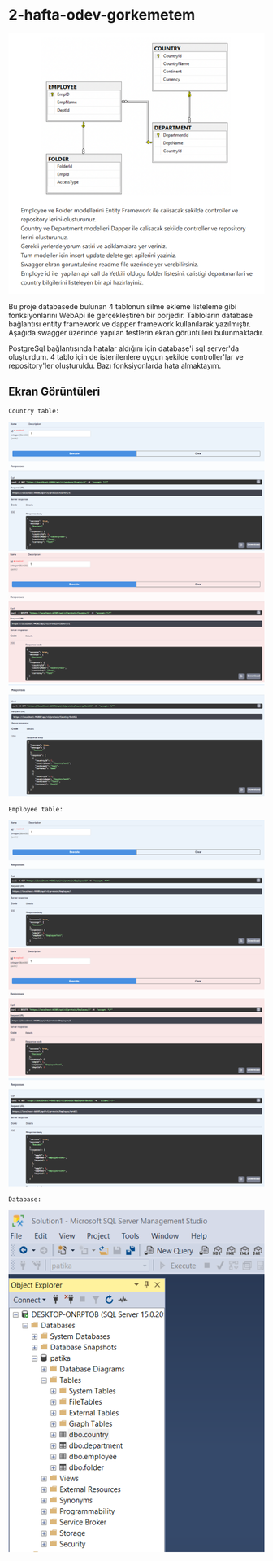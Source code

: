 # 2-hafta-odev-gorkemetem

![swagger](ScreenShots/Homework.PNG)

Bu proje databasede bulunan 4 tablonun silme ekleme listeleme gibi fonksiyonlarını WebApi ile gerçekleştiren bir porjedir. Tabloların database bağlantısı entity framework ve dapper framework kullanılarak yazılmıştır. Aşağıda swagger üzerinde yapılan testlerin ekran görüntüleri bulunmaktadır.


PostgreSql bağlantısında hatalar aldığım için database'i sql server'da oluşturdum. 
4 tablo için de istenilenlere uygun şekilde controller'lar ve repository'ler oluşturuldu. Bazı fonksiyonlarda hata almaktayım.

## Ekran Görüntüleri
    Country table:
![swagger](ScreenShots/CountryGetById.PNG)
![swagger](ScreenShots/CountryDelete.PNG)
![swagger](ScreenShots/CountryGetAll.PNG)

    Employee table:
![swagger](ScreenShots/EmployeeGetById.PNG)
![swagger](ScreenShots/EmployeeDelete.PNG)
![swagger](ScreenShots/EmployeeGetAll.PNG)

    Database:
![swagger](ScreenShots/database.PNG)


